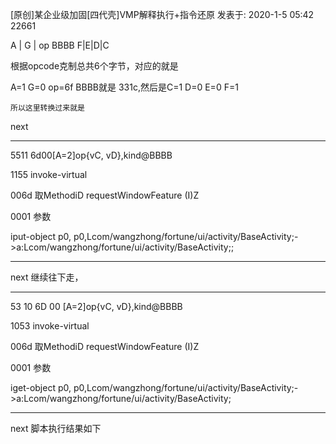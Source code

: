 [原创]某企业级加固[四代壳]VMP解释执行+指令还原 
发表于: 2020-1-5 05:42  22661
  

A | G | op BBBB F|E|D|C 

根据opcode克制总共6个字节，对应的就是 

A=1  G=0 op=6f  BBBB就是 331c,然后是C=1 D=0 E=0 F=1

    所以这里转换过来就是

next

--------------------------------------------------------------------------------------------------------------------------------

5511   6d00[A=2]op{vC, vD},kind@BBBB

1155 invoke-virtual  

006d  取MethodiD  requestWindowFeature     (I)Z

0001  参数

iput-object p0, p0,Lcom/wangzhong/fortune/ui/activity/BaseActivity;->a:Lcom/wangzhong/fortune/ui/activity/BaseActivity;;

--------------------------------------------------------------------------------------------------------------------------------



next  继续往下走，

--------------------------------------------------------------------------------------------------------------------------------

53 10 6D 00         [A=2]op{vC, vD},kind@BBBB

1053 invoke-virtual  

006d  取MethodiD  requestWindowFeature     (I)Z

0001  参数

iget-object p0, p0,Lcom/wangzhong/fortune/ui/activity/BaseActivity;->a:Lcom/wangzhong/fortune/ui/activity/BaseActivity;

--------------------------------------------------------------------------------------------------------------------------------





next  脚本执行结果如下

